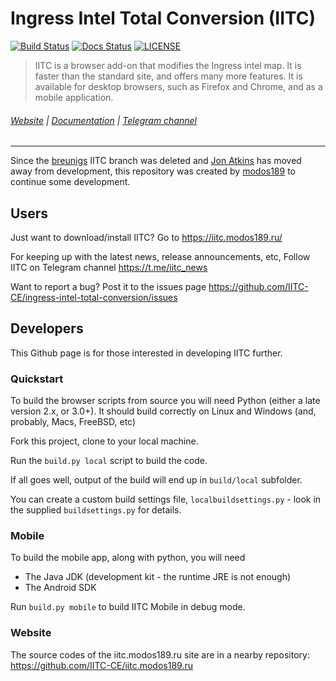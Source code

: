 Ingress Intel Total Conversion (IITC)
=====================================

<!-- [START badges] -->
[![Build Status](https://travis-ci.org/IITC-CE/ingress-intel-total-conversion.svg?branch=master)](https://travis-ci.org/IITC-CE/ingress-intel-total-conversion)
[![Docs Status](https://readthedocs.org/projects/iitc-ce/badge/?version=latest)](https://readthedocs.org/projects/iitc-ce/)
[![LICENSE](https://img.shields.io/badge/license-ISC-blue.svg)](LICENSE)
<!-- [END badges] -->

> IITC is a browser add-on that modifies the Ingress intel map. It is faster than the standard site, and offers many more features. It is available for desktop browsers, such as Firefox and Chrome, and as a mobile application.

###### [Website](https://iitc.modos189.ru/) | [Documentation](http://iitc-ce.rtfd.io/) | [Telegram channel](https://teleg.run/iitc_news)

---

Since the [breunigs](https://github.com/breunigs/ingress-intel-total-conversion) IITC branch was deleted and
[Jon Atkins](https://github.com/jonatkins) has moved away from development,
this repository was created by [modos189](https://github.com/modos189) to continue some development.

## Users

Just want to download/install IITC? Go to
https://iitc.modos189.ru/

For keeping up with the latest news, release announcements, etc, Follow IITC on Telegram channel
https://t.me/iitc_news

Want to report a bug? Post it to the issues page
https://github.com/IITC-CE/ingress-intel-total-conversion/issues

## Developers

This Github page is for those interested in developing IITC further.

### Quickstart

To build the browser scripts from source you will need Python (either a late version 2.x, or 3.0+). It should
build correctly on Linux and Windows (and, probably, Macs, FreeBSD, etc)

Fork this project, clone to your local machine.

Run the `build.py local` script to build the code.

If all goes well, output of the build will end up in `build/local` subfolder.

You can create a custom build settings file, `localbuildsettings.py` - look in the supplied
`buildsettings.py` for details.

### Mobile

To build the mobile app, along with python, you will need

- The Java JDK (development kit - the runtime JRE is not enough)
- The Android SDK

Run `build.py mobile` to build IITC Mobile in debug mode.

### Website

The source codes of the iitc.modos189.ru site are in a nearby repository:
https://github.com/IITC-CE/iitc.modos189.ru